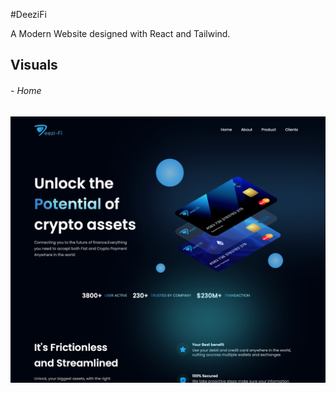 #DeeziFi

A Modern Website designed with React and Tailwind.

## Visuals
###### - Home 
![Screengrab](/deezifi.png) 